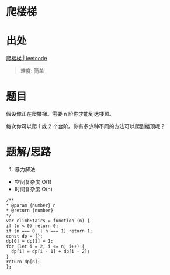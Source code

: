 # 爬楼梯

# 出处

[爬楼梯 | leetcode](https://leetcode-cn.com/problems/climbing-stairs/)

> 难度: 简单

# 题目

假设你正在爬楼梯。需要 n 阶你才能到达楼顶。

每次你可以爬 1 或 2 个台阶。你有多少种不同的方法可以爬到楼顶呢？

# 题解/思路

1. 暴力解法

- 空间复杂度 O(1)
- 时间复杂度 O(n)

```
/**
* @param {number} n
* @return {number}
*/
var climbStairs = function (n) {
if (n < 0) return 0;
if (n === 0 || n === 1) return 1;
const dp = {};
dp[0] = dp[1] = 1;
for (let i = 2; i <= n; i++) {
  dp[i] = dp[i - 1] + dp[i - 2];
}
return dp[n];
};
```

